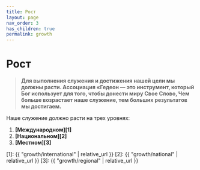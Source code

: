 ```yaml
---
title: Рост
layout: page
nav_order: 3
has_children: true
permalink: growth
---
```


# Рост

> **Для выполнения служения и достижения нашей цели мы должны расти.
> Ассоциация «Гедеон — это инструмент, который Бог использует для того,
> чтобы донести миру Свое Слово, Чем больше возрастает наше служение,
> тем больших результатов мы достигаем.**

Наше служение должно расти на трех уровнях:

1. **[Международном][1]**
2. **[Национальном][2]**
3. **[Местном][3]**

[1]: {{ "growth/international" | relative_url }}
[2]: {{ "growth/national" | relative_url }}
[3]: {{ "growth/regional" | relative_url }}
